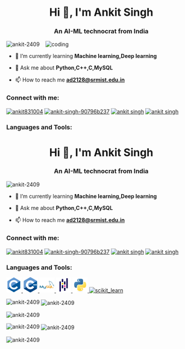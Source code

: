 <h1 align="center">Hi 👋, I'm Ankit Singh</h1>
<h3 align="center">An AI-ML technocrat from India</h3>
<img align="right"alt="coding"width="400"src="![image](https://user-images.githubusercontent.com/98513113/224551054-7995d201-1e41-4272-929f-a6ecc98403e8.png)
">

<p align="left"> <img src="https://komarev.com/ghpvc/?username=ankit-2409&label=Profile%20views&color=0e75b6&style=flat" alt="ankit-2409" /> </p>

- 🌱 I’m currently learning **Machine learning,Deep learning**

- 💬 Ask me about **Python,C++,C,MySQL**

- 📫 How to reach me **ad2128@srmist.edu.in**

<h3 align="left">Connect with me:</h3>
<p align="left">
<a href="https://twitter.com/ankit831004" target="blank"><img align="center" src="https://raw.githubusercontent.com/rahuldkjain/github-profile-readme-generator/master/src/images/icons/Social/twitter.svg" alt="ankit831004" height="30" width="40" /></a>
<a href="https://linkedin.com/in/ankit-singh-90796b237" target="blank"><img align="center" src="https://raw.githubusercontent.com/rahuldkjain/github-profile-readme-generator/master/src/images/icons/Social/linked-in-alt.svg" alt="ankit-singh-90796b237" height="30" width="40" /></a>
<a href="https://fb.com/ankit singh" target="blank"><img align="center" src="https://raw.githubusercontent.com/rahuldkjain/github-profile-readme-generator/master/src/images/icons/Social/facebook.svg" alt="ankit singh" height="30" width="40" /></a>
<a href="https://instagram.com/ankit singh" target="blank"><img align="center" src="https://raw.githubusercontent.com/rahuldkjain/github-profile-readme-generator/master/src/images/icons/Social/instagram.svg" alt="ankit singh" height="30" width="40" /></a>
</p>

<h3 align="left">Languages and Tools:</h3>
<h1 align="center">Hi 👋, I'm Ankit Singh</h1>
<h3 align="center">An AI-ML technocrat from India</h3>

<p align="left"> <img src="https://komarev.com/ghpvc/?username=ankit-2409&label=Profile%20views&color=0e75b6&style=flat" alt="ankit-2409" /> </p>

- 🌱 I’m currently learning **Machine learning,Deep learning**

- 💬 Ask me about **Python,C++,C,MySQL**

- 📫 How to reach me **ad2128@srmist.edu.in**

<h3 align="left">Connect with me:</h3>
<p align="left">
<a href="https://twitter.com/ankit831004" target="blank"><img align="center" src="https://raw.githubusercontent.com/rahuldkjain/github-profile-readme-generator/master/src/images/icons/Social/twitter.svg" alt="ankit831004" height="30" width="40" /></a>
<a href="https://linkedin.com/in/ankit-singh-90796b237" target="blank"><img align="center" src="https://raw.githubusercontent.com/rahuldkjain/github-profile-readme-generator/master/src/images/icons/Social/linked-in-alt.svg" alt="ankit-singh-90796b237" height="30" width="40" /></a>
<a href="https://fb.com/ankit singh" target="blank"><img align="center" src="https://raw.githubusercontent.com/rahuldkjain/github-profile-readme-generator/master/src/images/icons/Social/facebook.svg" alt="ankit singh" height="30" width="40" /></a>
<a href="https://instagram.com/ankit singh" target="blank"><img align="center" src="https://raw.githubusercontent.com/rahuldkjain/github-profile-readme-generator/master/src/images/icons/Social/instagram.svg" alt="ankit singh" height="30" width="40" /></a>
</p>

<h3 align="left">Languages and Tools:</h3>
<p align="left"> <a href="https://www.cprogramming.com/" target="_blank" rel="noreferrer"> <img src="https://raw.githubusercontent.com/devicons/devicon/master/icons/c/c-original.svg" alt="c" width="40" height="40"/> </a> <a href="https://www.w3schools.com/cpp/" target="_blank" rel="noreferrer"> <img src="https://raw.githubusercontent.com/devicons/devicon/master/icons/cplusplus/cplusplus-original.svg" alt="cplusplus" width="40" height="40"/> </a> <a href="https://www.mysql.com/" target="_blank" rel="noreferrer"> <img src="https://raw.githubusercontent.com/devicons/devicon/master/icons/mysql/mysql-original-wordmark.svg" alt="mysql" width="40" height="40"/> </a> <a href="https://pandas.pydata.org/" target="_blank" rel="noreferrer"> <img src="https://raw.githubusercontent.com/devicons/devicon/2ae2a900d2f041da66e950e4d48052658d850630/icons/pandas/pandas-original.svg" alt="pandas" width="40" height="40"/> </a> <a href="https://www.python.org" target="_blank" rel="noreferrer"> <img src="https://raw.githubusercontent.com/devicons/devicon/master/icons/python/python-original.svg" alt="python" width="40" height="40"/> </a> <a href="https://scikit-learn.org/" target="_blank" rel="noreferrer"> <img src="https://upload.wikimedia.org/wikipedia/commons/0/05/Scikit_learn_logo_small.svg" alt="scikit_learn" width="40" height="40"/> </a> </p>

<p><img align="left" src="https://github-readme-stats.vercel.app/api/top-langs?username=ankit-2409&show_icons=true&locale=en&layout=compact" alt="ankit-2409" /></p>

<p>&nbsp;<img align="center" src="https://github-readme-stats.vercel.app/api?username=ankit-2409&show_icons=true&locale=en" alt="ankit-2409" /></p>

<p><img align="center" src="https://github-readme-streak-stats.herokuapp.com/?user=ankit-2409&" alt="ankit-2409" /></p>

<p><img align="left" src="https://github-readme-stats.vercel.app/api/top-langs?username=ankit-2409&show_icons=true&locale=en&layout=compact" alt="ankit-2409" /></p>

<p>&nbsp;<img align="center" src="https://github-readme-stats.vercel.app/api?username=ankit-2409&show_icons=true&locale=en" alt="ankit-2409" /></p>

<p><img align="center" src="https://github-readme-streak-stats.herokuapp.com/?user=ankit-2409&" alt="ankit-2409" /></p>
